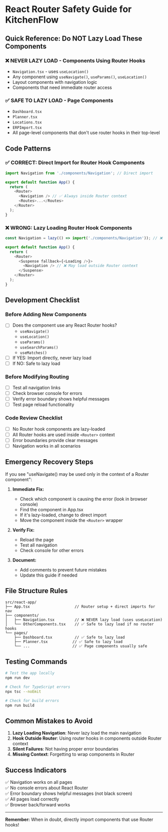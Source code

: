 # React Router Safety Guide for KitchenFlow

## Quick Reference: Do NOT Lazy Load These Components

### ❌ NEVER LAZY LOAD - Components Using Router Hooks
- `Navigation.tsx` - uses `useLocation()`
- Any component using `useNavigate()`, `useParams()`, `useLocation()`
- Layout components with navigation logic
- Components that need immediate router access

### ✅ SAFE TO LAZY LOAD - Page Components
- `Dashboard.tsx`
- `Planner.tsx` 
- `Locations.tsx`
- `ERPImport.tsx`
- All page-level components that don't use router hooks in their top-level

## Code Patterns

### ✅ CORRECT: Direct Import for Router Hook Components
```typescript
import Navigation from './components/Navigation'; // Direct import

export default function App() {
  return (
    <Router>
      <Navigation /> // ✅ Always inside Router context
      <Routes>...</Routes>
    </Router>
  );
}
```

### ❌ WRONG: Lazy Loading Router Hook Components
```typescript
const Navigation = lazy(() => import('./components/Navigation')); // ❌ NEVER DO THIS

export default function App() {
  return (
    <Router>
      <Suspense fallback={<Loading />}>
        <Navigation /> // ❌ May load outside Router context
      </Suspense>
    </Router>
  );
}
```

## Development Checklist

### Before Adding New Components
- [ ] Does the component use any React Router hooks?
  - `useNavigate()`
  - `useLocation()`
  - `useParams()`
  - `useSearchParams()`
  - `useMatches()`
- [ ] If YES: Import directly, never lazy load
- [ ] If NO: Safe to lazy load

### Before Modifying Routing
- [ ] Test all navigation links
- [ ] Check browser console for errors
- [ ] Verify error boundary shows helpful messages
- [ ] Test page reload functionality

### Code Review Checklist
- [ ] No Router hook components are lazy-loaded
- [ ] All Router hooks are used inside `<Router>` context
- [ ] Error boundaries provide clear messages
- [ ] Navigation works in all scenarios

## Emergency Recovery Steps

If you see "useNavigate() may be used only in the context of a Router component":

1. **Immediate Fix:**
   - Check which component is causing the error (look in browser console)
   - Find the component in App.tsx
   - If it's lazy-loaded, change to direct import
   - Move the component inside the `<Router>` wrapper

2. **Verify Fix:**
   - Reload the page
   - Test all navigation
   - Check console for other errors

3. **Document:**
   - Add comments to prevent future mistakes
   - Update this guide if needed

## File Structure Rules

```
src/react-app/
├── App.tsx                    // Router setup + direct imports for nav
├── components/
│   ├── Navigation.tsx         // ❌ NEVER lazy load (uses useLocation)
│   └── OtherComponents.tsx    // ✅ Safe to lazy load if no router hooks
└── pages/
    ├── Dashboard.tsx          // ✅ Safe to lazy load
    ├── Planner.tsx           // ✅ Safe to lazy load  
    └── ...                   // ✅ Page components usually safe
```

## Testing Commands

```bash
# Test the app locally
npm run dev

# Check for TypeScript errors
npx tsc --noEmit

# Check for build errors
npm run build
```

## Common Mistakes to Avoid

1. **Lazy Loading Navigation**: Never lazy load the main navigation
2. **Hook Outside Router**: Using router hooks in components outside Router context
3. **Silent Failures**: Not having proper error boundaries
4. **Missing Context**: Forgetting to wrap components in Router

## Success Indicators

✅ Navigation works on all pages  
✅ No console errors about React Router  
✅ Error boundary shows helpful messages (not black screen)  
✅ All pages load correctly  
✅ Browser back/forward works  

---

**Remember:** When in doubt, directly import components that use Router hooks!
